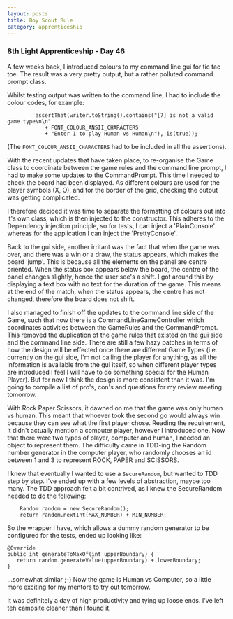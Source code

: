 ```yaml
---
layout: posts
title: Boy Scout Rule
category: apprenticeship
---
```

### 8th Light Apprenticeship - Day 46

A few weeks back, I introduced colours to my command line gui for tic tac toe. The result was a very pretty output, but a rather polluted command prompt class.

<!--break--> 

Whilst testing output was written to the command line, I had to include the colour codes, for example: 
          
             assertThat(writer.toString().contains("[7] is not a valid game type\n\n"
                + FONT_COLOUR_ANSII_CHARACTERS
                + "Enter 1 to play Human vs Human\n"), is(true));

(The `FONT_COLOUR_ANSII_CHARACTERS` had to be included in all the assertions).

With the recent updates that have taken place, to re-organise the Game class to coordinate between the game rules and the command line prompt, I had to make some updates to the CommandPrompt. This time I needed to check the board had been displayed. As different colours are used for the player symbols (X, O), and for the border of the grid, checking the output was getting complicated.

I therefore decided it was time to separate the formatting of colours out into it's own class, which is then injected to the constructor. This adheres to the Dependency injection principle, so for tests, I can inject a 'PlainConsole' whereas for the application I can inject the 'PrettyConsole'.

Back to the gui side, another irritant was the fact that when the game was over, and there was a win or a draw, the status appears, which makes the board 'jump'. This is because all the elements on the panel are centre oriented. When the status box appears below the board, the centre of the panel changes slightly, hence the user see's a shift. I got around this by displaying a text box with no text for the duration of the game. This means at the end of the match, when the status appears, the centre has not changed, therefore the board does not shift.

I also managed to finish off the updates to the command line side of the Game, such that now there is a CommandLineGameController which coordinates activities between the GameRules and the CommandPrompt. This removed the duplication of the game rules that existed on the gui side and the command line side. There are still a few hazy patches in terms of how the design will be effected once there are different Game Types (i.e. currently on the gui side, I'm not calling the player for anything, as all the information is available from the gui itself, so when different player types are introduced I feel I will have to do something special for the Human Player). But for now I think the design is more consistent than it was. I'm going to compile a list of pro's, con's and questions for my review meeting tomorrow.

With Rock Paper Scissors, it dawned on me that the game was only human vs human. This meant that whoever took the second go would always win because they can see what the first player chose. Reading the requirement, it didn't actually mention a computer player, however I introduced one. Now that there were two types of player, computer and human, I needed an object to represent them. The difficulty came in TDD-ing the Random number generator in the computer player, who randomly chooses an id between 1 and 3 to represent ROCK, PAPER and SCISSORS. 

I knew that eventually I wanted to use a `SecureRandom`, but wanted to TDD step by step. I've ended up with a few levels of abstraction, maybe too many. The TDD approach felt a bit contrived, as I knew the SecureRandom needed to do the following:

        Random random = new SecureRandom();
        return random.nextInt(MAX_NUMBER) + MIN_NUMBER;
        
So the wrapper I have, which allows a dummy random generator to be configured for the tests, ended up looking like: 

    @Override
    public int generateToMaxOf(int upperBoundary) {
       return random.generateValue(upperBoundary) + lowerBoundary;
    }
   

...somewhat similar ;-) Now the game is Human vs Computer, so a little more exciting for my mentors to try out tomorrow.

It was definitely a day of high productivity and tying up loose ends. I've left teh campsite cleaner than I found it.